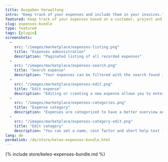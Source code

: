 ```yaml
---
title: Ausgaben Verwaltung
intro: "Keep track of your expenses and include them in your invoices."
featured: Keep track of your expenses based on a customer, project and activity. These expenses can be categorized and included in your invoices.  
slug: expenses-bundle
type: featured
tags: [plugin] 
screenshots:
  - 
    src: "/images/marketplace/expenses-listing.png"
    title: "Expenses administration"
    description: "Paginated listing of all recorded expenses"
  - 
    src: "/images/marketplace/expenses-search.png"
    title: "Search expense"
    description: "Your expenses can be filtered with the search found in multiple Kimai screens"
  - 
    src: "/images/marketplace/expenses-edit.png"
    title: "Edit expense"
    description: "Editing or creating a new expense allows you to enter these fields"
  - 
    src: "/images/marketplace/expenses-categories.png"
    title: "Expense category"
    description: "Expenses are categorized to have a better overview and filter options"
  - 
    src: "/images/marketplace/expenses-category-edit.png"
    title: "Edit category"
    description: "You can set a name, cost factor and short help text for each category"
lang: de
permalink: /de/store/keleo-expenses-bundle.html
---
```


{% include store/keleo-expenses-bundle.md %}
